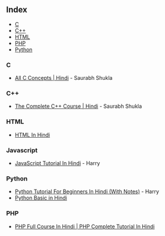 ## Index

* [C](#c)
* [C++](#c-1)
* [HTML](#html)
* [PHP](#php)
* [Python](#python)

### C

* [All C Concepts | Hindi](https://www.youtube.com/playlist?list=PL7ersPsTyYt1d8g5qaxbE6sjWDzs4D_1v) - Saurabh Shukla

### C++

* [The Complete C++ Course | Hindi](https://www.youtube.com/playlist?list=PLLYz8uHU480j37APNXBdPz7YzAi4XlQUF) - Saurabh Shukla

### HTML

* [HTML In Hindi](https://masterprograming.com/html-in-hindi/)


### Javascript

* [JavaScript Tutorial In Hindi](https://www.youtube.com/watch?v=hKB-YGF14SY) - Harry


### Python

* [Python Tutorial For Beginners In Hindi (With Notes)](https://www.youtube.com/watch?v=gfDE2a7MKjA) - Harry
* [Python Basic in Hindi](https://masterprograming.com/python/)

### PHP

* [PHP Full Course In Hindi | PHP Complete Tutorial In Hindi](https://masterprograming.com/php-full-course-in-hindi-php-tutorial-complete-in-hindi/)


